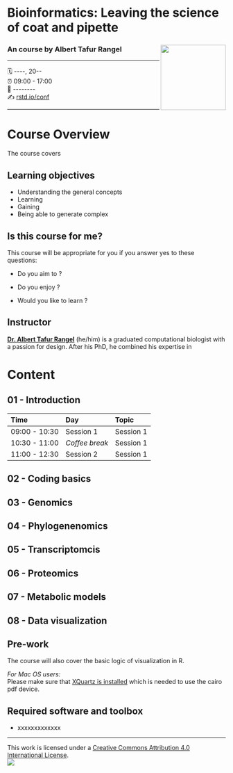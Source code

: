 # Bioinformatics: Leaving the science of coat and pipette

### An course by Albert Tafur Rangel[<img src="https://raw.githubusercontent.com/rstudio-conf-2022/ggplot2-graphic-design/main/images/logo.png" align="right" width="150">](https://rstudio-conf-2022.github.io/ggplot2-graphic-design/)

------------------------------------------------------------------------

:spiral_calendar: ----, 20--  
:alarm_clock: 09:00 - 17:00  
:hotel: --------  
:writing_hand: [rstd.io/conf](http://rstd.io/conf)

------------------------------------------------------------------------

# Course Overview

The course covers 

## Learning objectives

-   Understanding the general concepts
-   Learning
-   Gaining 
-   Being able to generate complex

## Is this course for me?

This course will be appropriate for you if you answer yes to these questions:

-   Do you aim to ?

-   Do you enjoy ?

-   Would you like to learn ?


## Instructor

[**Dr. Albert Tafur Rangel**](https://orcid.org/0000-0002-9428-183X) (he/him) is a graduated computational biologist with a passion for design. After his PhD, he combined his expertise in 

# Content

## 01 - Introduction

| Time          | Day            | Topic     |
|:--------------|:---------------|:----------|
| 09:00 - 10:30 | Session 1      | Session 1 |
| 10:30 - 11:00 | *Coffee break* | Session 1 |
| 11:00 - 12:30 | Session 2      | Session 1 |

## 02 - Coding basics

## 03 - Genomics

## 04 - Phylogenenomics

## 05 - Transcriptomcis

## 06 - Proteomics

## 07 - Metabolic models

## 08 - Data visualization



## Pre-work

The course will also cover the basic logic of visualization in R.

*For Mac OS users:*  
Please make sure that [XQuartz is installed](https://www.xquartz.org/) which is needed to use the cairo pdf device.

## Required software and toolbox

-   xxxxxxxxxxxxx

------------------------------------------------------------------------

This work is licensed under a [Creative Commons Attribution 4.0 International License](https://creativecommons.org/licenses/by/4.0/).<br>![](https://i.creativecommons.org/l/by/4.0/88x31.png)